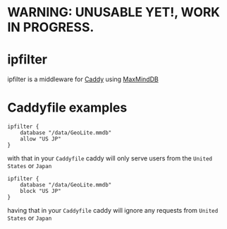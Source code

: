 # WARNING: UNUSABLE YET!, WORK IN PROGRESS.

# ipfilter
ipfilter is a middleware for [Caddy](http://caddyserver.com) using [MaxMindDB](https://github.com/oschwald/maxminddb-golang)

# Caddyfile examples

```
ipfilter {
	database "/data/GeoLite.mmdb"
	allow "US JP"
}
```
with that in your `Caddyfile` caddy will only serve users from the `United States` or `Japan`

```
ipfilter {
	database "/data/GeoLite.mmdb"
	block "US JP"
}
```
having that in your `Caddyfile` caddy will ignore any requests from `United States` or `Japan`